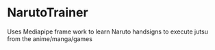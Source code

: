 # NarutoTrainer
Uses Mediapipe frame work to learn Naruto handsigns to execute jutsu from the anime/manga/games
